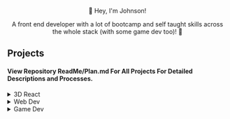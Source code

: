 <p align="center">👋 Hey, I'm Johnson!</p>
<p align="center">
    A front end developer with a lot of bootcamp and self taught skills across the whole stack (with some game dev too)! 🚀
</p>

## Projects

#### View Repository ReadMe/Plan.md For All Projects For Detailed Descriptions and Processes.

<details>
    <summary>3D React</summary>
    
### (2022) 3D Personal Site (Front End)

[Live](https://johnson-singh.netlify.app), [Repository](https://github.com/bM7tcHF88GBxDni/react-three-fiber-cannon-drei-007)

ThreeJS, React

- Used ThreeJS and React to create a 3D world where the camera smoothly animates between different locations, from scratch
- App designed so React components physically exist in the 3D world, and otherwise act as normal DOM elements used for user interaction

### 3D Sandbox, play it! (Front End)

[Live](https://center-impulse.netlify.app), [Repository](https://github.com/bM7tcHF88GBxDni/react-three-fiber-cannon-drei-005)

ThreeJS, React

- 3D space where the user can push objects around. Force is applied to the objects in the scene using the onClick point on the object and the normal of this raycast hit to calculate the direction the object needs to be pushed.
- Versatile system, it pushes on mesh faces so it works with any 3D models
- Uses React Three Cannon physics engine.
    
</details>

<details>
    <summary>Web Dev</summary>

### Capital Trivia Quiz (Full Stack)

[Preview GIFs + React Repository](https://github.com/johnson-singh-software/capital-quiz-react)

[Serverless Repository](https://github.com/johnson-singh-software/capital-quiz-serverless-node)

React, Serverless, AWS API Gateway, AWS Lambda, Vite

- Trivia quiz on country capitals
- Provides positive/negative feedback intuitively with colours, fetches questions from API, start and exit quiz
- AWS API endpoints calling an external API and normalizing data for FE consumption

### JWT Authentication and Authorisation (Back End)

[Repository](https://github.com/bM7tcHF88GBxDni/authentication-and-authorisation)

ExpressJS, JWT, BCryptJS, Postman

- An Express authentication back end using JSON Web Tokens for authentication and authorisation
- API endpoints for signing up as a new user, logging in, and accessing a secure profile route

### Phantom Kitchen (Full Stack)

[Presentation](https://www.youtube.com/watch?v=n1A9Jk4iPKY)

NextJS, ExpressJS, Github Actions, PostgreSQL, Heroku, Jest, SuperTest

- Meal plan guide and planner, and recipe search and shopping app
- Independently used new tech: NextJS and GitHub Actions (Continuous Testing and Deployment)
- Testing with Jest, React Testing Library, and SuperTest
- Uses external and internal API back end

</details>

<details>
    <summary>Game Dev</summary>
    
### Driving and Exploration (Game Development)

[Preview GIFs + Repository](https://github.com/bM7tcHF88GBxDni/DrivingAndExploration)

C#, Blender, Unity 3D

- Physics based vehicle mechanics for a driving and exploration project
- Large 3D modelled world to drive around in
- Design accurate roads modelled using bezier curves and mesh arrays

### First Person Climbing, NPCs (Game Development)

[Preview GIFs + Repository](https://github.com/bM7tcHF88GBxDni/FirstPersonProject)

C#, Unity 3D, Blender

- Built FPS climbing mechanic, versatile- can be used on any 3D object by simply adding a layer property
- Some terrain and buildings were generated using open source Geographic Information System data and Blender
- NPC Crowd mechanics using Unity's Navigation and Pathfinding

</details>
